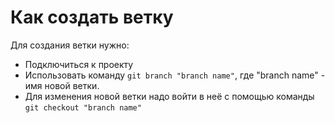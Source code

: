 # Как создать ветку

Для создания ветки нужно:
- Подключиться к проекту
- Использовать команду ``git branch "branch name"``, где "branch name" - имя новой ветки.
- Для изменения новой ветки надо войти в неё с помощью команды ``git checkout "branch name"``